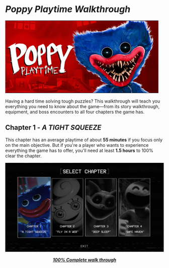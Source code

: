 # ***Poppy Playtime Walkthrough***

![Poppy Playtime Logo](img/game_logo.png)

Having a hard time solving tough puzzles? This walkthrough will teach you everything you need to know about the game—from its story walkthrough, equipment, and boss encounters to all four chapters the game has.

## Chapter 1 - *A TIGHT SQUEEZE*

This chapter has an average playtime of about **55 minutes** if you focus only on the main objective. But if you're a player who wants to experience everything the game has to offer, you'll need at least **1.5 hours** to 100% clear the chapter.

![Chapter 1](img/chapter1.png)

<p style="text-align: center;">
  <a href="../ch1/"><strong><em>100% Complete walk through</em></strong></a>
</p>
